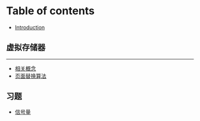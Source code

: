 # Table of contents

* [Introduction](README.md)

## 虚拟存储器

---

* [相关概念](xiang-guan-gai-nian.md)
* [页面替换算法](ye-mian-ti-huan-suan-fa.md)

## 习题

* [信号量](xi-ti/xin-hao-liang.md)

